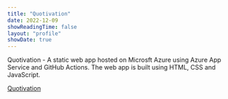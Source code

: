 ```yaml
---
title: "Quotivation"
date: 2022-12-09
showReadingTime: false
layout: "profile"
showDate: true
---
```

Quotivation - A static web app hosted on Microsft Azure using Azure App Service and GitHub Actions. The web app is built using HTML, CSS and JavaScript.

[Quotivation](https://nice-moss-0d53a8a10.2.azurestaticapps.net/)

<!-- {{< figure
    src=img/smart_aquarium.png
    alt="Smart Aquarium"
    caption="Smart Aquarium"
    href="https://www.youtube.com/watch?v=MwbB914nIBE"
>}} -->

